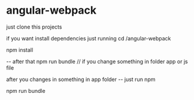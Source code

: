 # angular-webpack

just clone this projects

if you want install dependencies
just running cd /angular-webpack

npm install

--
after that
npm run bundle // if you change something in folder app or js file

after you changes in something in app folder -- just run npm 

npm run bundle